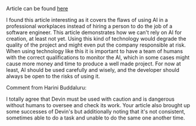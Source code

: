 Article can be found [here](https://www.theregister.com/2025/01/23/ai_developer_devin_poor_reviews/)

I found this article interesting as it covers the flaws of using AI in a professional workplaces instead of hiring a person to do the job of a software engineer. This article demonstrates how we can't rely on AI for creation, at least not yet. Using this kind of technology would degrade the quality of the project and might even put the company responsible at risk. When using technology like this it is important to have a team of humans with the correct qualifications to monitor the AI, which in some cases might cause more money and time to produce a well made project. For now at least, AI should be used carefully and wisely, and the developer should always be open to the risks of using it.

Comment from Harini Buddaluru:

I totally agree that Devin must be used with caution and is dangerous without humans to oversee and check its work. Your article also brought up some successes of Devin's but additionally noting that it's not consistent, sometimes able to do a task and unable to do the same one another time. 